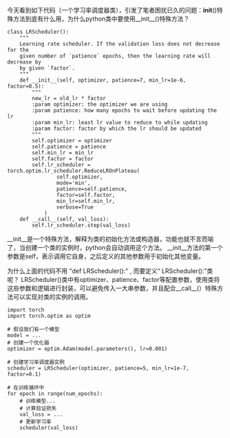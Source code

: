 今天看到如下代码（一个学习率调度器类），引发了笔者困扰已久的问题：__init__()特殊方法到底有什么用，为什么python类中要使用__init__()特殊方法？
```
class LRScheduler():
	"""
	Learning rate scheduler. If the validation loss does not decrease for the
	given number of `patience` epochs, then the learning rate will decrease by
	by given `factor`.
	"""
	def __init__(self, optimizer, patience=7, min_lr=1e-6, factor=0.5):
		"""
		new_lr = old_lr * factor
		:param optimizer: the optimizer we are using
		:param patience: how many epochs to wait before updating the lr
		:param min_lr: least lr value to reduce to while updating
		:param factor: factor by which the lr should be updated
		"""
		self.optimizer = optimizer
		self.patience = patience
		self.min_lr = min_lr
		self.factor = factor
		self.lr_scheduler = torch.optim.lr_scheduler.ReduceLROnPlateau(
				self.optimizer,
				mode='min',
				patience=self.patience,
				factor=self.factor,
				min_lr=self.min_lr,
				verbose=True
			)
	def __call__(self, val_loss):
		self.lr_scheduler.step(val_loss)
```

__init__是一个特殊方法，解释为类的初始化方法或构造器，功能也就不言而喻了，当创建一个类的实例时，python会自动调用这个方法。
__init__方法的第一个参数是self，表示调用它自身，之后定义的其他参数用于初始化其他变量。

为什么上面的代码不用 "def LRScheduler():" , 而要定义“ LRScheduler():”类呢？
  LRScheduler()类中有optimizer、patience、factor等配置参数，使用类将这些参数和逻辑进行封装，可以避免传入一大串参数，并且配合__call__(）特殊方法可以实现对类的实例的调用。

```
import torch
import torch.optim as optim

# 假设我们有一个模型
model = ...
# 创建一个优化器
optimizer = optim.Adam(model.parameters(), lr=0.001)

# 创建学习率调度器实例
scheduler = LRScheduler(optimizer, patience=5, min_lr=1e-7, factor=0.1)

# 在训练循环中
for epoch in range(num_epochs):
    # 训练模型...
    # 计算验证损失
    val_loss = ...
    # 更新学习率
    scheduler(val_loss)
```
